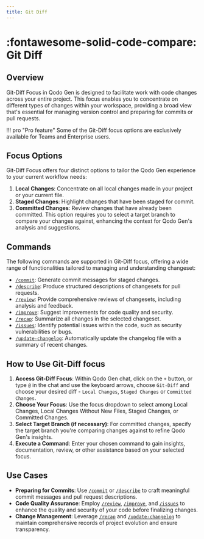 ```yaml
---
title: Git Diff
---
```


# :fontawesome-solid-code-compare: Git Diff

## Overview
Git-Diff Focus in Qodo Gen is designed to facilitate work with code changes across your entire project. This focus enables you to concentrate on different types of changes within your workspace, providing a broad view that's essential for managing version control and preparing for commits or pull requests.

!!! pro "Pro feature"
    Some of the Git-Diff focus options are exclusively available for Teams and Enterprise users.

## Focus Options
Git-Diff Focus offers four distinct options to tailor the Qodo Gen experience to your current workflow needs:

1. **Local Changes**: Concentrate on all local changes made in your project or your current file.
2. **Staged Changes**: Highlight changes that have been staged for commit.
3. **Committed Changes**: Review changes that have already been committed. This option requires you to select a target branch to compare your changes against, enhancing the context for Qodo Gen's analysis and suggestions.

## Commands
The following commands are supported in Git-Diff focus, offering a wide range of functionalities tailored to managing and understanding changeset:

- [`/commit`](../commands/commit.md): Generate commit messages for staged changes.
- [`/describe`](../commands/describe.md): Produce structured descriptions of changesets for pull requests.
- [`/review`](../commands/review.md): Provide comprehensive reviews of changesets, including analysis and feedback.
- [`/improve`](../commands/improve.md): Suggest improvements for code quality and security.
- [`/recap`](../commands/recap.md): Summarize all changes in the selected changeset.
- [`/issues`](../commands/issues.md): Identify potential issues within the code, such as security vulnerabilities or bugs.
- [`/update-changelog`](../commands/update-changelog.md): Automatically update the changelog file with a summary of recent changes.

## How to Use Git-Diff focus

1. **Access Git-Diff Focus**: Within Qodo Gen chat, click on the `+` button, or type `@` in the chat and use the keyboard arrows, choose `Git-Diff` and choose your desired diff - `Local Changes`, `Staged Changes` or `Committed Changes`.
2. **Choose Your Focus**: Use the focus dropdown to select among Local Changes, Local Changes Without New Files, Staged Changes, or Committed Changes.
3. **Select Target Branch (if necessary)**: For committed changes, specify the target branch you're comparing changes against to refine Qodo Gen's insights.
4. **Execute a Command**: Enter your chosen command to gain insights, documentation, review, or other assistance based on your selected focus.

## Use Cases

- **Preparing for Commits**: Use [`/commit`](../commands/commit.md) or [`/describe`](../commands/describe.md) to craft meaningful commit messages and pull request descriptions.
- **Code Quality Assurance**: Employ [`/review`](../commands/review.md), [`/improve`](../commands/improve.md), and [`/issues`](../commands/issues.md) to enhance the quality and security of your code before finalizing changes.
- **Change Management**: Leverage [`/recap`](../commands/recap.md) and [`/update-changelog`](../commands/update-changelog.md) to maintain comprehensive records of project evolution and ensure transparency.